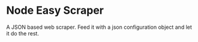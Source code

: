 # Node Easy Scraper

A JSON based web scraper.
Feed it with a json configuration object and let it do the rest.

